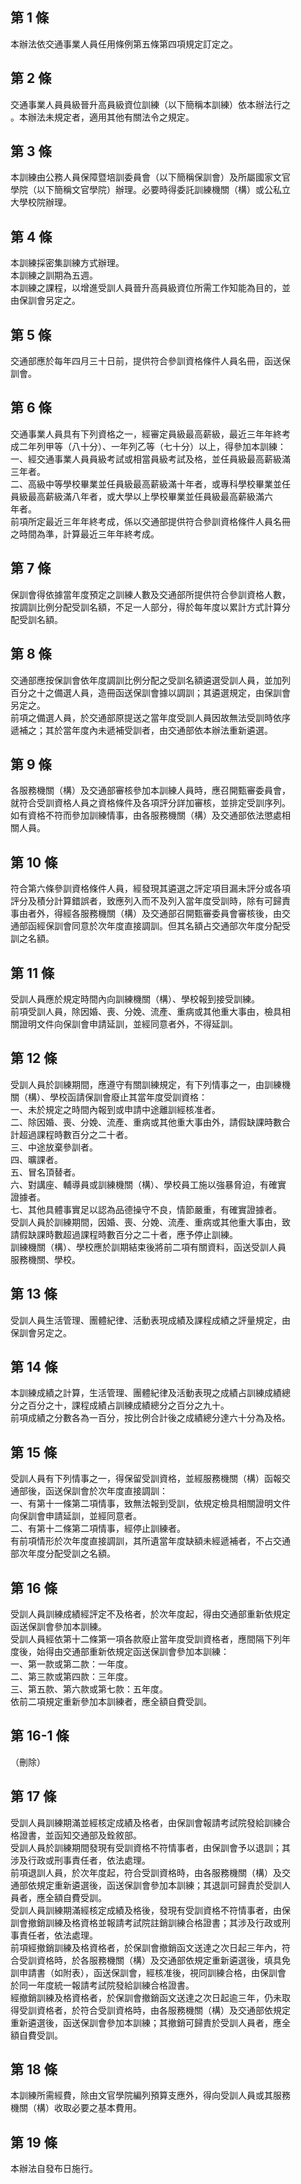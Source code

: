 第 1 條
-------
本辦法依交通事業人員任用條例第五條第四項規定訂定之。

第 2 條
-------
交通事業人員員級晉升高員級資位訓練（以下簡稱本訓練）依本辦法行之  
。本辦法未規定者，適用其他有關法令之規定。

第 3 條
-------
本訓練由公務人員保障暨培訓委員會（以下簡稱保訓會）及所屬國家文官  
學院（以下簡稱文官學院）辦理。必要時得委託訓練機關（構）或公私立  
大學校院辦理。

第 4 條
-------
本訓練採密集訓練方式辦理。  
本訓練之訓期為五週。  
本訓練之課程，以增進受訓人員晉升高員級資位所需工作知能為目的，並  
由保訓會另定之。

第 5 條
-------
交通部應於每年四月三十日前，提供符合參訓資格條件人員名冊，函送保  
訓會。

第 6 條
-------
交通事業人員具有下列資格之一，經審定員級最高薪級，最近三年年終考  
成二年列甲等（八十分）、一年列乙等（七十分）以上，得參加本訓練：  
一、經交通事業人員員級考試或相當員級考試及格，並任員級最高薪級滿  
    三年者。  
二、高級中等學校畢業並任員級最高薪級滿十年者，或專科學校畢業並任  
    員級最高薪級滿八年者，或大學以上學校畢業並任員級最高薪級滿六  
    年者。  
前項所定最近三年年終考成，係以交通部提供符合參訓資格條件人員名冊  
之時間為準，計算最近三年年終考成。

第 7 條
-------
保訓會得依據當年度預定之訓練人數及交通部所提供符合參訓資格人數，  
按調訓比例分配受訓名額，不足一人部分，得於每年度以累計方式計算分  
配受訓名額。

第 8 條
-------
交通部應按保訓會依年度調訓比例分配之受訓名額遴選受訓人員，並加列  
百分之十之備選人員，造冊函送保訓會據以調訓；其遴選規定，由保訓會  
另定之。  
前項之備選人員，於交通部原提送之當年度受訓人員因故無法受訓時依序  
遞補之；其於當年度內未遞補受訓者，由交通部依本辦法重新遴選。

第 9 條
-------
各服務機關（構）及交通部審核參加本訓練人員時，應召開甄審委員會，  
就符合受訓資格人員之資格條件及各項評分詳加審核，並排定受訓序列。  
如有資格不符而參加訓練情事，由各服務機關（構）及交通部依法懲處相  
關人員。

第 10 條
--------
符合第六條參訓資格條件人員，經發現其遴選之評定項目漏未評分或各項  
評分及積分計算錯誤者，致應列入而不及列入當年度受訓時，除有可歸責  
事由者外，得經各服務機關（構）及交通部召開甄審委員會審核後，由交  
通部函經保訓會同意於次年度直接調訓。但其名額占交通部次年度分配受  
訓之名額。

第 11 條
--------
受訓人員應於規定時間內向訓練機關（構）、學校報到接受訓練。  
前項受訓人員，除因婚、喪、分娩、流產、重病或其他重大事由，檢具相  
關證明文件向保訓會申請延訓，並經同意者外，不得延訓。

第 12 條
--------
受訓人員於訓練期間，應遵守有關訓練規定，有下列情事之一，由訓練機  
關（構）、學校函請保訓會廢止其當年度受訓資格：  
一、未於規定之時間內報到或申請中途離訓經核准者。  
二、除因婚、喪、分娩、流產、重病或其他重大事由外，請假缺課時數合  
    計超過課程時數百分之二十者。  
三、中途放棄參訓者。  
四、曠課者。  
五、冒名頂替者。  
六、對講座、輔導員或訓練機關（構）、學校員工施以強暴脅迫，有確實  
    證據者。  
七、其他具體事實足以認為品德操守不良，情節嚴重，有確實證據者。  
受訓人員於訓練期間，因婚、喪、分娩、流產、重病或其他重大事由，致  
請假缺課時數超過課程時數百分之二十者，應予停止訓練。  
訓練機關（構）、學校應於訓期結束後將前二項有關資料，函送受訓人員  
服務機關、學校。

第 13 條
--------
受訓人員生活管理、團體紀律、活動表現成績及課程成績之評量規定，由  
保訓會另定之。

第 14 條
--------
本訓練成績之計算，生活管理、團體紀律及活動表現之成績占訓練成績總  
分之百分之十，課程成績占訓練成績總分之百分之九十。  
前項成績之分數各為一百分，按比例合計後之成績總分達六十分為及格。

第 15 條
--------
受訓人員有下列情事之一，得保留受訓資格，並經服務機關（構）函報交  
通部後，函送保訓會於次年度直接調訓：  
一、有第十一條第二項情事，致無法報到受訓，依規定檢具相關證明文件  
    向保訓會申請延訓，並經同意者。  
二、有第十二條第二項情事，經停止訓練者。  
有前項情形於次年度直接調訓，其所遺當年度缺額未經遞補者，不占交通  
部次年度分配受訓之名額。

第 16 條
--------
受訓人員訓練成績經評定不及格者，於次年度起，得由交通部重新依規定  
函送保訓會參加本訓練。  
受訓人員經依第十二條第一項各款廢止當年度受訓資格者，應間隔下列年  
度後，始得由交通部重新依規定函送保訓會參加本訓練：  
一、第一款或第二款：一年度。  
二、第三款或第四款：三年度。  
三、第五款、第六款或第七款：五年度。  
依前二項規定重新參加本訓練者，應全額自費受訓。

第 16-1 條
----------
（刪除）

第 17 條
--------
受訓人員訓練期滿並經核定成績及格者，由保訓會報請考試院發給訓練合  
格證書，並函知交通部及銓敘部。  
受訓人員於訓練期間發現有受訓資格不符情事者，由保訓會予以退訓；其  
涉及行政或刑事責任者，依法處理。  
前項退訓人員，於次年度起，符合受訓資格時，由各服務機關（構）及交  
通部依規定重新遴選後，函送保訓會參加本訓練；其退訓可歸責於受訓人  
員者，應全額自費受訓。  
受訓人員訓練期滿經核定成績及格後，發現有受訓資格不符情事者，由保  
訓會撤銷訓練及格資格並報請考試院註銷訓練合格證書；其涉及行政或刑  
事責任者，依法處理。  
前項經撤銷訓練及格資格者，於保訓會撤銷函文送達之次日起三年內，符  
合受訓資格時，於各服務機關（構）及交通部依規定重新遴選後，填具免  
訓申請書（如附表），函送保訓會，經核准後，視同訓練合格，由保訓會  
於同一年度統一報請考試院發給訓練合格證書。  
經撤銷訓練及格資格者，於保訓會撤銷函文送達之次日起逾三年，仍未取  
得受訓資格者，於符合受訓資格時，由各服務機關（構）及交通部依規定  
重新遴選後，函送保訓會參加本訓練；其撤銷可歸責於受訓人員者，應全  
額自費受訓。

第 18 條
--------
本訓練所需經費，除由文官學院編列預算支應外，得向受訓人員或其服務  
機關（構）收取必要之基本費用。

第 19 條
--------
本辦法自發布日施行。

